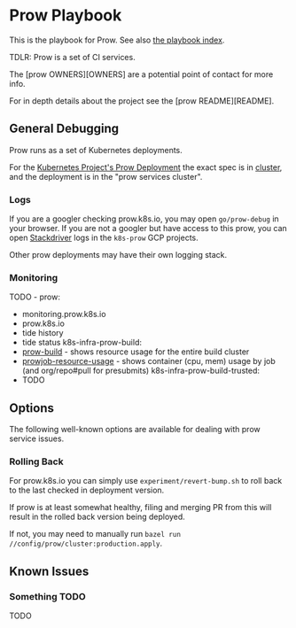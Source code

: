 # Prow Playbook

This is the playbook for Prow. See also [the playbook index][playbooks].

TDLR: Prow is a set of CI services.

The [prow OWNERS][OWNERS] are a potential point of contact for more info.

For in depth details about the project see the [prow README][README].

## General Debugging

Prow runs as a set of Kubernetes deployments.

For the [Kubernetes Project's Prow Deployment][prow-k8s-io] the exact spec is in
[cluster], and the deployment is in the "prow services cluster".

### Logs

If you are a googler checking prow.k8s.io, you may open `go/prow-debug` in your
browser. If you are not a googler but have access to this prow, you can
open [Stackdriver] logs in the `k8s-prow` GCP projects.

Other prow deployments may have their own logging stack.

### Monitoring

TODO - prow:
- monitoring.prow.k8s.io
- prow.k8s.io
- tide history
- tide status
k8s-infra-prow-build:
- [prow-build][k8s-infra/prow-build] - shows resource usage for the entire build cluster
- [prowjob-resource-usage][k8s-infra/prow-build] - shows container (cpu, mem) usage by job (and org/repo#pull for presubmits)
k8s-infra-prow-build-trusted:
- TODO

## Options

The following well-known options are available for dealing with prow
service issues.

### Rolling Back

For prow.k8s.io you can simply use `experiment/revert-bump.sh` to roll back
to the last checked in deployment version.

If prow is at least somewhat healthy, filing and merging PR from this will 
result in the rolled back version being deployed.

If not, you may need to manually run `bazel run //config/prow/cluster:production.apply`.


## Known Issues


### Something TODO

TODO

<!--URLS-->
[prow OWNERS]: /prow/OWNERS
[prow README]: /prow/README.md
[playbooks]: /docs/playbooks/README.md
<!--Additional URLS-->
[cluster]: ./cluster/
[prow-k8s-io]: https://prow.k8s.io
[Stackdriver]: https://cloud.google.com/stackdriver/

[k8s-infra/prowjob-resource-usage]: https://console.cloud.google.com/monitoring/dashboards/custom/10510319052103514664?authuser=1&project=k8s-infra-prow-build&timeDomain=1d
[k8s-infra/prow-build]: https://console.cloud.google.com/monitoring/dashboards/custom/10510319052103514664?authuser=1&project=k8s-infra-prow-build&timeDomain=1d
